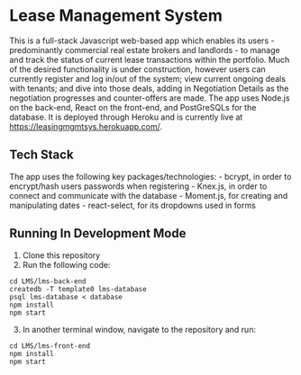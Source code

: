 # Lease Management System

This is a full-stack Javascript web-based app which enables its users - predominantly commercial real estate brokers and landlords - to manage and track the status of current lease transactions within the portfolio. Much of the desired functionality is under construction, however users can currently register and log in/out of the system; view current ongoing deals with tenants; and dive into those deals, adding in Negotiation Details as the negotiation progresses and counter-offers are made. The app uses Node.js on the back-end, React on the front-end, and PostGreSQLs for the database. It is deployed through Heroku and is currently live at https://leasingmgmtsys.herokuapp.com/.

## Tech Stack

The app uses the following key packages/technologies:
    - bcrypt, in order to encrypt/hash users passwords when registering
    - Knex.js, in order to connect and communicate with the database
    - Moment.js, for creating and manipulating dates
    - react-select, for its dropdowns used in forms

## Running In Development Mode

1. Clone this repository
2. Run the following code:
```
cd LMS/lms-back-end
createdb -T template0 lms-database
psql lms-database < database
npm install
npm start
```
3. In another terminal window, navigate to the repository and run:
```
cd LMS/lms-front-end
npm install
npm start
```
